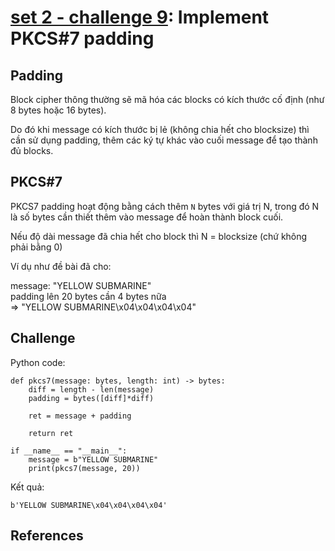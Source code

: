 # **[set 2 - challenge 9](https://cryptopals.com/sets/2/challenges/9): Implement PKCS#7 padding**

## Padding
Block cipher thông thường sẽ mã hóa các blocks có kích thước cố định (như 8 bytes hoặc 16 bytes).

Do đó khi message có kích thước bị lẻ (không chia hết cho blocksize) thì cần sử dụng padding, thêm các ký tự khác vào cuối message để tạo thành đủ blocks.

## PKCS#7
PKCS7 padding hoạt động bằng cách thêm `N` bytes với giá trị N, trong đó N là số bytes cần thiết thêm vào message để hoàn thành block cuối.

Nếu độ dài message đã chia hết cho block thì N = blocksize (chứ không phải bằng 0)

Ví dụ như đề bài đã cho:

message: "YELLOW SUBMARINE"\
padding lên 20 bytes cần 4 bytes nữa\
=> "YELLOW SUBMARINE\x04\x04\x04\x04"

## Challenge
Python code:
```
def pkcs7(message: bytes, length: int) -> bytes:
    diff = length - len(message)
    padding = bytes([diff]*diff)

    ret = message + padding

    return ret

if __name__ == "__main__":
    message = b"YELLOW SUBMARINE"
    print(pkcs7(message, 20))
```
Kết quả:
```
b'YELLOW SUBMARINE\x04\x04\x04\x04'
```
## References
